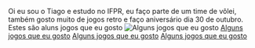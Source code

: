 Oi eu sou o Tiago e estudo no IFPR, eu faço parte de um time de vôlei, também gosto muito de jogos retro e faço aniversário dia 30 de outubro.
Estes são aluns jogos que eu gosto
![Alguns jogos que eu gosto](https://i0.wp.com/guarientoportal.com/wp-content/uploads/2021/07/The-Legend-of-Zelda-A-Link-to-the-Past-Nintendo-Game-Analise.png?fit=1920%2C1080&ssl=1)
[Alguns jogos que eu gosto](https://criticalhits.com.br/wp-content/uploads/2021/03/maxresdefault-5-1.jpg)
[Alguns jogos que eu gosto](https://sm.ign.com/ign_br/screenshot/default/mega-man-x_uk8d.jpg)
[Alguns jogos que eu gosto](https://i.ytimg.com/vi/IJqCzUBUPzw/hq720.jpg?sqp=-oaymwEhCK4FEIIDSFryq4qpAxMIARUAAAAAGAElAADIQj0AgKJD&rs=AOn4CLBI-sOUtS0U36Z5GRnJu9gy0_L0MQ)


